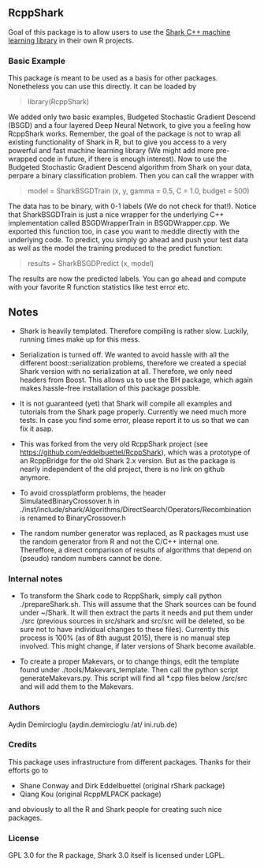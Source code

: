 ## RcppShark

Goal of this package is to allow users to use the 
[Shark C++ machine learning library](http://image.diku.dk/shark/sphinx_pages/build/html/index.html)
in their own R projects.



### Basic Example 

This package is meant to be used as a basis for other packages. Nonetheless you can use this directly.
It can be loaded by 

> library(RcppShark)

We added only two basic examples, Budgeted Stochastic Gradient Descend (BSGD) and a four layered Deep Neural Network, to give you a feeling how RcppShark works. Remember, the goal of the package is not to wrap all existing functionality of Shark in R, but to give you access to a very powerful and fast machine learning library (We might add more pre-wrapped code in future, if there is enough interest). Now to use the Budgeted Stochastic Gradient Descend algorithm from Shark on your data, perpare a binary classification problem. Then you can call the wrapper with

> model = SharkBSGDTrain (x, y, gamma = 0.5, C = 1.0, budget = 500)

The data has to be binary, with 0-1 labels (We do not check for that!). Notice that SharkBSGDTrain is just a nice wrapper for the underlying C++ implementation called BSGDWrapperTrain in BSGDWrapper.cpp. We exported this function too, in case you want to meddle directly with the underlying code. To predict, you simply go ahead and push your test data as well as the model the training produced to the predict function:

> results = SharkBSGDPredict (x, model)

The results are now the predicted labels. You can go ahead and compute with your favorite R function statistics like test error etc.


## Notes

- Shark is heavily templated. Therefore compiling is rather slow. Luckily, running times make up for this mess.

- Serialization is turned off. We wanted to avoid hassle with all the different boost::serialization problems, therefore we created a special Shark version with no serialization at all. Therefore, we only need headers from Boost. This allows us to use the BH package, which again makes hassle-free installation of this package possible.

- It is not guaranteed (yet) that Shark will compile all examples and tutorials from the Shark page properly. Currently we need much more tests. In case you find some error, please report it to us so that we can fix it asap.

- This was forked from the very old RcppShark project (see https://github.com/eddelbuettel/RcppShark), which was a prototype of an RcppBridge for the old Shark 2.x version. But as the package is nearly independent of the old project, there is no link on github anymore.

- To avoid crossplatform problems, the header SimulatedBinaryCrossover.h in ./inst/include/shark/Algorithms/DirectSearch/Operators/Recombination is renamed to BinaryCrossover.h

- The random number generator was replaced, as R packages must use the random generator from R and not the C/C++ internal one. Thereffore, a direct comparison of results of algorithms that depend on (pseudo) random numbers cannot be done.



### Internal notes

- To transform the Shark code to RcppShark, simply call python ./prepareShark.sh. This will assume that the Shark sources can be found under ~/Shark. It will then extract the parts it needs and put them under ./src (previous sources in src/shark and src/src will be deleted, so be sure not to have individual changes to these files). Currently this process is 100% (as of 8th august 2015), there is no manual step involved. This might change, if later versions of Shark become available.

- To create a proper Makevars, or to change things, edit the template found under ./tools/Makevars_template. Then call the python script generateMakevars.py. This script will find all *.cpp files below /src/src and will add them to the Makevars. 



### Authors

Aydin Demircioglu (aydin.demircioglu /at/ ini.rub.de)



### Credits

This package uses infrastructure from different packages. Thanks for their efforts go to

- Shane Conway and Dirk Eddelbuettel (original rShark package)
- Qiang Kou (original RcppMLPACK package)

and obviously to all the R and Shark people for creating such nice packages.



### License

GPL 3.0 for the R package, Shark 3.0 itself is licensed under LGPL.

